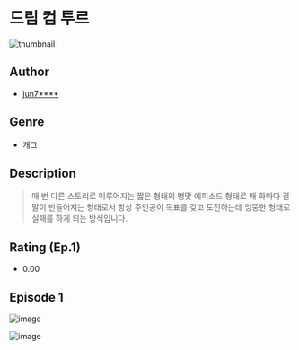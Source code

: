 # 드림 컴 투르
![thumbnail](https://image-comic.pstatic.net/user_contents_data/challenge_comic/2023/05/25/upload_7363725346928289329_480x623.jpeg)

## Author
- [jun7****](https://comic.naver.com/artistTitle?id=367324)

## Genre
- 개그

## Description
> 매 번 다른 스토리로 이루어지는 짧은 형태의 병맛 에피소드 형태로 매 화마다 결말이 만들어지는 형태로서 항상 주인공이 목표를 갖고 도전하는데 엉뚱한 형태로 실패를 하게 되는 방식입니다.


## Rating (Ep.1)
- 0.00

## Episode 1
![image](https://image-comic.pstatic.net/user_contents_data/challenge_comic/2023/05/25/367324/upload_3546978578228012387.jpeg)

![image](https://image-comic.pstatic.net/user_contents_data/challenge_comic/2023/05/25/367324/upload_3832675854827348838.jpeg)
